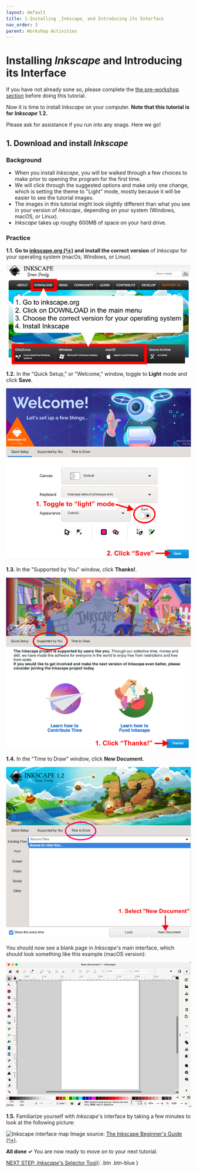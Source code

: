 ```yaml
---
layout: default
title: 1-Installing _Inkscape_ and Introducing its Interface
nav_order: 3
parent: Workshop Activities
---
```


# Installing _Inkscape_ and Introducing its Interface

If you have not already sone so, please complete the [the pre-workshop section](#) before doing this tutorial. 

Now it is time to install _Inkscape_ on your computer. **Note that this tutorial is for _Inkscape_ 1.2.** 

Please ask for assistance if you run into any snags. Here we go! 

## 1. Download and install _Inkscape_

### Background
- When you install _Inkscape_, you will be walked through a few choices to make prior to opening the program for the first time. 
- We will click through the suggested options and make only one change, which is setting the theme to "Light" mode, mostly because it will be easier to see the tutorial images. 
- The images in this tutorial might look slightly different than what you see in your version of _Inkscape_, depending on your system (Windows, macOS, or Linux). 
- _Inkscape_ takes up roughy 600MB of space on your hard drive. 

### Practice
**1.1.** **Go to [inkscape.org (↪)](https://inkscape.org/release/inkscape-1.2.1/) and install the correct version** of _Inkscape_ for your operating system (macOs, Windows, or Linux). 

![Inkscape download instructions](images/download-inkscape.png)

**1.2.** In the "Quick Setup," or "Welcome," window, toggle to **Light** mode and click **Save**. 

![Inkscape welcome window](images/welcome-window.png)

**1.3.** In the "Supported by You" window, click **Thanks!**. 

![Inkscape thanks-you window](images/thanks-window.png)

**1.4.** In the "Time to Draw" window, click **New Document**. 

![Inkscape new document window](images/new-doc-window.png)

You should now see a blank page in _Inkscape_'s main interface, which should look something like this example (macOS version):

![Inkscape interface overview](images/interface.png)

**1.5.** Familiarize yourself with _Inkscape_'s interface by taking a few minutes to look at the following picture:

![Inkscape interface map](https://inkscape-manuals.readthedocs.io/en/latest/_images/interface_areas.png)
Image source: [The Inkscape Beginner's Guide (↪)](https://inkscape-manuals.readthedocs.io/en/latest/interface.html).  

**All done ✓** You are now ready to move on to your next tutorial. 
 
[NEXT STEP: _Inkscape_'s Selector Tool](<!-- this link will need to be added once this tutorial is published-->){: .btn .btn-blue }
